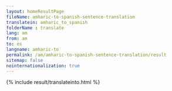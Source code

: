 ```yaml
---
layout: homeResultPage
fileName: amharic-to-spanish-sentence-translation
translatein: amharic_to_spanish
folderName : translate
lang: am
from: am
to: es
langname: amharic-to
permalink: /am/amharic-to-spanish-sentence-translation/result
sitemap: false
nointernationalization: true
---
```

{% include result/translateinto.html %}

<script src="/js/result/translation.js" data-foldername="{{page.folderName}}" data-lang="{{page.lang}}"></script>
